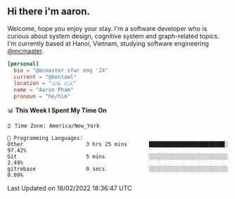 <h2><b>Hi there i'm aaron. </b></h2>

Welcome, hope you enjoy your stay. I'm a software developer who is curious about system design, cognitive system and graph-related topics. I'm currently based at Hanoi, Vietnam, studying software engineering [@mcmaster](https://www.mcmaster.ca/).

```toml
[personal]
  bio = "@mcmaster sfwr eng '24"
  current = "@bentoml"
  location = "🇻🇳 🇨🇦"
  name = "Aaron Pham"
  pronoun = "he/him"
```
<!--<img src="https://github-readme-stats.vercel.app/api?username=aarnphm&show_icons=true&count_private=true&theme=dark" height="170"/>-->
<!--<img src="https://github-readme-stats.vercel.app/api/top-langs/?username=aarnphm&layout=compact&hide=css&theme=dark" height="170" />-->

<!--START_SECTION:waka-->
📊 **This Week I Spent My Time On** 

```text
⌚︎ Time Zone: America/New_York

💬 Programming Languages: 
Other                    3 hrs 25 mins       ████████████████████████░   97.42% 
Git                      5 mins              ░░░░░░░░░░░░░░░░░░░░░░░░░   2.49% 
gitrebase                0 secs              ░░░░░░░░░░░░░░░░░░░░░░░░░   0.09%

```


 Last Updated on 18/02/2022 18:36:47 UTC
<!--END_SECTION:waka-->
